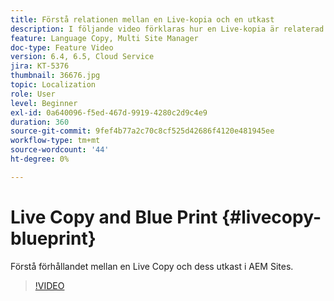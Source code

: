 ```yaml
---
title: Förstå relationen mellan en Live-kopia och en utkast
description: I följande video förklaras hur en Live-kopia är relaterad till dess utkast i AEM Sites.
feature: Language Copy, Multi Site Manager
doc-type: Feature Video
version: 6.4, 6.5, Cloud Service
jira: KT-5376
thumbnail: 36676.jpg
topic: Localization
role: User
level: Beginner
exl-id: 0a640096-f5ed-467d-9919-4280c2d9c4e9
duration: 360
source-git-commit: 9fef4b77a2c70c8cf525d42686f4120e481945ee
workflow-type: tm+mt
source-wordcount: '44'
ht-degree: 0%

---
```


# Live Copy and Blue Print {#livecopy-blueprint}

Förstå förhållandet mellan en Live Copy och dess utkast i AEM Sites.

>[!VIDEO](https://video.tv.adobe.com/v/36676?quality=12&learn=on)
